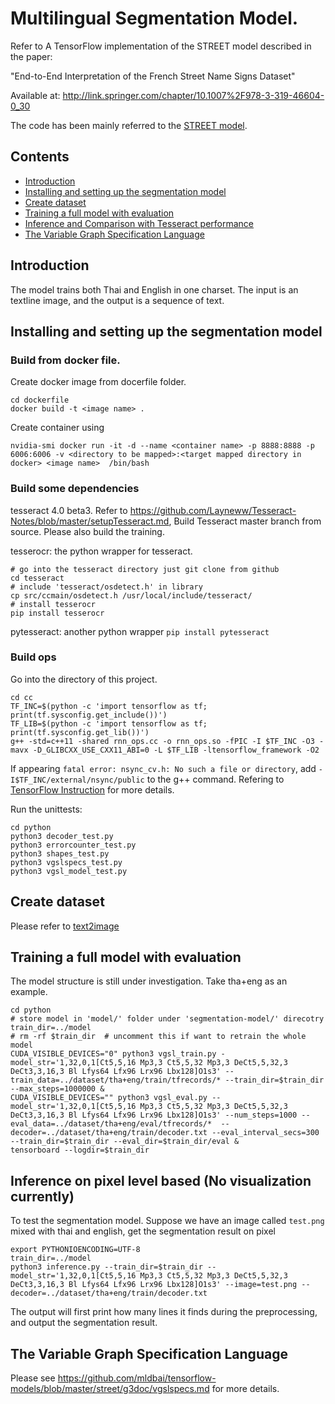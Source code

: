 # Multilingual Segmentation Model.

Refer to 
A TensorFlow implementation of the STREET model described in the paper:

"End-to-End Interpretation of the French Street Name Signs Dataset"

Available at: http://link.springer.com/chapter/10.1007%2F978-3-319-46604-0_30

The code has been mainly referred to the [STREET model](https://github.com/mldbai/tensorflow-models/tree/master/street).

## Contents
* [Introduction](#introduction)
* [Installing and setting up the segmentation model](#installing-and-setting-up-the-segmentation-model)
* [Create dataset](#create-dataset)
* [Training a full model with evaluation](#training-a-full-model-with-evaluation)
* [Inference and Comparison with Tesseract performance](#inference-and-omparison-with-tesseract-performance)
* [The Variable Graph Specification Language](#the-variable-graph-specification-language)

## Introduction

The model trains both Thai and English in one charset. The input is an textline image, and the output is a sequence of text.


## Installing and setting up the segmentation model

### Build from docker file. 
Create docker image from docerfile folder.
```
cd dockerfile
docker build -t <image name> .
```
Create container using 
```
nvidia-smi docker run -it -d --name <container name> -p 8888:8888 -p 6006:6006 -v <directory to be mapped>:<target mapped directory in docker> <image name>  /bin/bash
```

### Build some dependencies
tesseract 4.0 beta3. Refer to https://github.com/Layneww/Tesseract-Notes/blob/master/setupTesseract.md, Build Tesseract master branch from source. Please also build the training.

tesserocr: the python wrapper for tesseract. 
```
# go into the tesseract directory just git clone from github
cd tesseract
# include 'tesseract/osdetect.h' in library
cp src/ccmain/osdetect.h /usr/local/include/tesseract/
# install tesserocr
pip install tesserocr
```
pytesseract: another python wrapper
```pip install pytesseract```

### Build ops
Go into the directory of this project.
```
cd cc
TF_INC=$(python -c 'import tensorflow as tf; print(tf.sysconfig.get_include())')
TF_LIB=$(python -c 'import tensorflow as tf; print(tf.sysconfig.get_lib())')
g++ -std=c++11 -shared rnn_ops.cc -o rnn_ops.so -fPIC -I $TF_INC -O3 -mavx -D_GLIBCXX_USE_CXX11_ABI=0 -L $TF_LIB -ltensorflow_framework -O2
```
If appearing ```fatal error: nsync_cv.h: No such a file or directory```, add ```-I$TF_INC/external/nsync/public``` to the g++ command.
Refering to [TensorFlow Instruction](https://www.tensorflow.org/extend/adding_an_op#build_the_op_library) for more details.

Run the unittests:
```
cd python
python3 decoder_test.py
python3 errorcounter_test.py
python3 shapes_test.py
python3 vgslspecs_test.py
python3 vgsl_model_test.py
```

## Create dataset
Please refer to [text2image](../text2image/README.md)

## Training a full model with evaluation
The model structure is still under investigation.
Take tha+eng as an example.
```
cd python
# store model in 'model/' folder under 'segmentation-model/' direcotry
train_dir=../model
# rm -rf $train_dir  # uncomment this if want to retrain the whole model
CUDA_VISIBLE_DEVICES="0" python3 vgsl_train.py -model_str='1,32,0,1[Ct5,5,16 Mp3,3 Ct5,5,32 Mp3,3 DeCt5,5,32,3 DeCt3,3,16,3 Bl Lfys64 Lfx96 Lrx96 Lbx128]O1s3' --train_data=../dataset/tha+eng/train/tfrecords/* --train_dir=$train_dir --max_steps=1000000 &
CUDA_VISIBLE_DEVICES="" python3 vgsl_eval.py --model_str='1,32,0,1[Ct5,5,16 Mp3,3 Ct5,5,32 Mp3,3 DeCt5,5,32,3 DeCt3,3,16,3 Bl Lfys64 Lfx96 Lrx96 Lbx128]O1s3' --num_steps=1000 --eval_data=../dataset/tha+eng/eval/tfrecords/*  --decoder=../dataset/tha+eng/train/decoder.txt --eval_interval_secs=300 --train_dir=$train_dir --eval_dir=$train_dir/eval &
tensorboard --logdir=$train_dir
```

## Inference on pixel level based (No visualization currently)
To test the segmentation model. Suppose we have an image called `test.png` mixed with thai and english,
get the segmentation result on pixel
```
export PYTHONIOENCODING=UTF-8
train_dir=../model
python3 inference.py --train_dir=$train_dir --model_str='1,32,0,1[Ct5,5,16 Mp3,3 Ct5,5,32 Mp3,3 DeCt5,5,32,3 DeCt3,3,16,3 Bl Lfys64 Lfx96 Lrx96 Lbx128]O1s3' --image=test.png --decoder=../dataset/tha+eng/train/decoder.txt
```
The output will first print how many lines it finds during the preprocessing, and output the segmentation result.

## The Variable Graph Specification Language
Please see https://github.com/mldbai/tensorflow-models/blob/master/street/g3doc/vgslspecs.md for more details.
